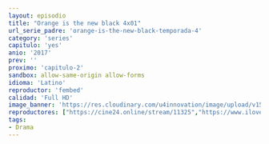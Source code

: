 ```yaml
---
layout: episodio
title: "Orange is the new black 4x01"
url_serie_padre: 'orange-is-the-new-black-temporada-4'
category: 'series'
capitulo: 'yes'
anio: '2017'
prev: ''
proximo: 'capitulo-2'
sandbox: allow-same-origin allow-forms
idioma: 'Latino'
reproductor: 'fembed'
calidad: 'Full HD'
image_banner: 'https://res.cloudinary.com/u4innovation/image/upload/v1565152608/maxresdefault-min_vy9nnj.jpg'
reproductores: ["https://cine24.online/stream/11325","https://www.ilovefembed.best/v/yk871ae6yqw168p"]
tags:
- Drama
---
```












